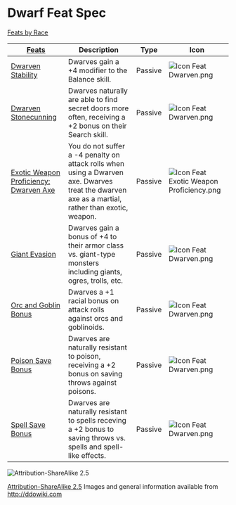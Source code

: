 # Dwarf Feat Spec

[Feats by Race](RacialFeatSpec.html)

|[ ][existingFeat] [Feats][result]  | Description | Type | Icon |
|---|---|---|-----|
|[Dwarven Stability](http://ddowiki.com/page/Dwarven_Stability) | Dwarves gain a +4 modifier to the Balance skill. | Passive | ![Icon Feat Dwarven.png](http://ddowiki.com/images/Icon_Feat_Dwarven.png)
|[Dwarven Stonecunning](http://ddowiki.com/page/Dwarven_Stonecunning) | Dwarves naturally are able to find secret doors more often, receiving a +2 bonus on their Search skill. | Passive | ![Icon Feat Dwarven.png](http://ddowiki.com/images/Icon_Feat_Dwarven.png)
|[Exotic Weapon Proficiency: Dwarven Axe](http://ddowiki.com/page/Exotic_Weapon_Proficiency:_Dwarven_Axe) | You do not suffer a -4 penalty on attack rolls when using a Dwarven axe. Dwarves treat the dwarven axe as a martial, rather than exotic, weapon. | Passive | ![Icon Feat Exotic Weapon Proficiency.png](http://ddowiki.com/images/thumb/Icon_Feat_Exotic_Weapon_Proficiency.png/36px-Icon_Feat_Exotic_Weapon_Proficiency.png)
|[Giant Evasion](http://ddowiki.com/page/Giant_Evasion) | Dwarves gain a bonus of +4 to their armor class vs. giant-type monsters including giants, ogres, trolls, etc. | Passive | ![Icon Feat Dwarven.png](http://ddowiki.com/images/Icon_Feat_Dwarven.png)
|[Orc and Goblin Bonus](http://ddowiki.com/page/Orc_and_Goblin_Bonus) | Dwarves a +1 racial bonus on attack rolls against orcs and goblinoids. | Passive | ![Icon Feat Dwarven.png](http://ddowiki.com/images/Icon_Feat_Dwarven.png)
|[Poison Save Bonus](http://ddowiki.com/page/Poison_Save_Bonus) | Dwarves are naturally resistant to poison, receiving a +2 bonus on saving throws against poisons. | Passive | ![Icon Feat Dwarven.png](http://ddowiki.com/images/Icon_Feat_Dwarven.png)
|[Spell Save Bonus](http://ddowiki.com/page/Spell_Save_Bonus) | Dwarves are naturally resistant to spells receving a +2 bonus to saving throws vs. spells and spell-like effects. | Passive | ![Icon Feat Dwarven.png](http://ddowiki.com/images/Icon_Feat_Dwarven.png)


[existingFeat]: - "c:verify-rows=#feat:verifyRacialFeats()"
[_matchStrategy_]: - "c:matchStrategy=KeyMatch"
[result]: - "?=#feat"
[elf_feat]: http://www.ddowiki.com/edit/Elf_(feat)?redlink=1 "Elf (feat) (page does not exist)"
[elf_race]: http://www.ddowiki.com/page/Elf "Elf"
[sunelf_race]: http://www.ddowiki.com/page/Sun_Elf_(Morninglord) "Sun Elf (Morninglord)"
![Attribution-ShareAlike 2.5](/images/somerights20.png)

[Attribution-ShareAlike 2.5](https://creativecommons.org/licenses/by-sa/2.5/) Images and general information available from http://ddowiki.com